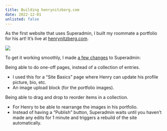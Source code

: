 ```yaml
---
title: Building henrynitzberg.com
date: 2022-12-01
unlisted: false
---
```


As the first website that uses Superadmin, I built my roommate a portfolio for his art! It’s live at [henrynitzberg.com](http://henrynitzberg.com).

![](/posts/henry/image-5.png)

To get it working smoothly, I made [a few changes](https://benborgers.com/posts/superadmin-styled) to Superadmin:

Being able to do one-off pages, instead of a collection of entries.

- I used this for a “Site Basics” page where Henry can update his profile picture, bio, etc.
- An image upload block (for the portfolio images).

Being able to drag and drop to reorder items in a collection.

- For Henry to be able to rearrange the images in his portfolio.
- Instead of having a “Publish” button, Superadmin waits until you haven’t made any edits for 1 minute and triggers a rebuild of the site automatically.

